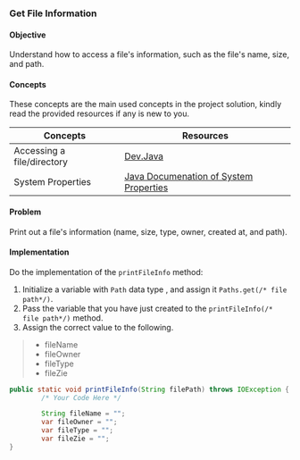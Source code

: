 ### Get File Information

#### Objective
Understand how to access a file's information, such as the file's name, size, and path.

#### Concepts
These concepts are the main used concepts in the project solution, kindly read the provided resources if any is new to you.

| Concepts                     | Resources                                                                                                            |
|------------------------------|----------------------------------------------------------------------------------------------------------------------|
| Accessing a file/directory   | [Dev.Java ](https://dev.java/learn/java-io/)                                                                         |
| System Properties            | [Java Documenation of System Properties](https://docs.oracle.com/javase/tutorial/essential/environment/sysprop.html) |


#### Problem
Print out a file's information (name, size, type, owner, created at, and path).


#### Implementation
Do the implementation of the `printFileInfo` method:
1. Initialize a variable with `Path` data type , and assign it `Paths.get(/* file path*/)`.
2. Pass the variable that you have just created to the `printFileInfo(/* file path*/)` method.
2. Assign the correct value to the following.

>* fileName
>* fileOwner
>* fileType
>* fileZie


```java
public static void printFileInfo(String filePath) throws IOException {
        /* Your Code Here */

        String fileName = "";
        var fileOwner = "";
        var fileType = "";
        var fileZie = "";
}
```
